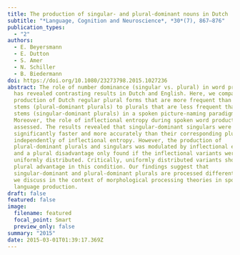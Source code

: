 ```yaml
---
title: The production of singular- and plural-dominant nouns in Dutch
subtitle: "*Language, Cognition and Neuroscience*, *30*(7), 867–876"
publication_types:
  - "2"
authors:
  - E. Beyersmann
  - E. Dutton
  - S. Amer
  - N. Schiller
  - B. Biedermann
doi: https://doi.org/10.1080/23273798.2015.1027236
abstract: The role of number dominance (singular vs. plural) in word production
  has revealed contrasting results in Dutch and English. Here, we compared the
  production of Dutch regular plural forms that are more frequent than their
  stems (plural-dominant plurals) to plurals that are less frequent than their
  stems (singular-dominant plurals) in a spoken picture-naming paradigm.
  Moreover, the role of inflectional entropy during spoken word production was
  assessed. The results revealed that singular-dominant singulars were produced
  significantly faster and more accurately than their corresponding plurals,
  independently of inflectional entropy. However, the production of
  plural-dominant plurals and singulars was modulated by inflectional entropy,
  and a plural disadvantage only found if the inflectional variants were not
  uniformly distributed. Critically, uniformly distributed variants showed a
  plural advantage in this condition. Our findings suggest that
  singular-dominant and plural-dominant plurals are processed differently, which
  we discuss in the context of morphological processing theories in spoken
  language production.
draft: false
featured: false
image:
  filename: featured
  focal_point: Smart
  preview_only: false
summary: "2015"
date: 2015-03-01T01:39:17.369Z
---
```

